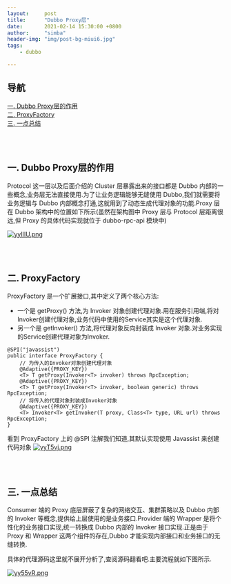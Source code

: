 ```yaml
---
layout:     post
title:      "Dubbo Proxy层"
date:       2021-02-14 15:30:00 +0800
author:     "simba"
header-img: "img/post-bg-miui6.jpg"
tags:
    - dubbo

---
```




## 导航
[一. Dubbo Proxy层的作用](#jump1)
<br>
[二. ProxyFactory](#jump2)
<br>
[三. 一点总结](#jump3)




<br><br>
## <span id="jump1">一. Dubbo Proxy层的作用</span>

Protocol 这一层以及后面介绍的 Cluster 层暴露出来的接口都是 Dubbo 内部的一些概念,业务层无法直接使用.为了让业务逻辑能够无缝使用 Dubbo,我们就需要将业务逻辑与 Dubbo 内部概念打通,这就用到了动态生成代理对象的功能.Proxy 层在 Dubbo 架构中的位置如下所示(虽然在架构图中 Proxy 层与 Protocol 层距离很远,但 Proxy 的具体代码实现就位于 dubbo-rpc-api 模块中)

[![yyIlIU.png](https://s3.ax1x.com/2021/02/14/yyIlIU.png)](https://imgchr.com/i/yyIlIU)



<br><br>
## <span id="jump2">二. ProxyFactory</span>

ProxyFactory 是一个扩展接口,其中定义了两个核心方法:
* 一个是 getProxy() 方法,为 Invoker 对象创建代理对象.用在服务引用端,将对Invoker创建代理对象,业务代码中使用的Service其实是这个代理对象.
* 另一个是 getInvoker() 方法,将代理对象反向封装成 Invoker 对象.对业务实现的Service创建代理对象为Invoker.

```
@SPI("javassist")
public interface ProxyFactory {
    // 为传入的Invoker对象创建代理对象
    @Adaptive({PROXY_KEY})
    <T> T getProxy(Invoker<T> invoker) throws RpcException;
    @Adaptive({PROXY_KEY})
    <T> T getProxy(Invoker<T> invoker, boolean generic) throws RpcException;
    // 将传入的代理对象封装成Invoker对象
    @Adaptive({PROXY_KEY})
    <T> Invoker<T> getInvoker(T proxy, Class<T> type, URL url) throws RpcException;
}
```

看到 ProxyFactory 上的 @SPI 注解我们知道,其默认实现使用 Javassist 来创建代码对象
[![yyT5vj.png](https://s3.ax1x.com/2021/02/15/yyT5vj.png)](https://imgchr.com/i/yyT5vj)



<br><br>
## <span id="jump3">三. 一点总结</span>

Consumer 端的 Proxy 底层屏蔽了复杂的网络交互、集群策略以及 Dubbo 内部的 Invoker 等概念,提供给上层使用的是业务接口.Provider 端的 Wrapper 是将个性化的业务接口实现,统一转换成 Dubbo 内部的 Invoker 接口实现.正是由于 Proxy 和 Wrapper 这两个组件的存在,Dubbo 才能实现内部接口和业务接口的无缝转换.<br>

具体的代理源码这里就不展开分析了,查阅源码翻看吧.主要流程就如下图所示.

[![yy55vR.png](https://s3.ax1x.com/2021/02/14/yy55vR.png)](https://imgchr.com/i/yy55vR)